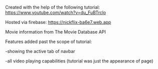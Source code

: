 Created with the help of the following tutorial: https://www.youtube.com/watch?v=du_FuBTrclo

Hosted via firebase: https://nickflix-ba6e7.web.app

Movie information from The Movie Database API

Features added past the scope of tutorial:

-showing the active tab of navbar

-all video playing capabilities (tutorial was just the appearance of page)
